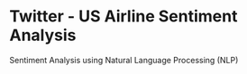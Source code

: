 # Twitter - US Airline Sentiment Analysis
Sentiment Analysis using Natural Language Processing (NLP)

